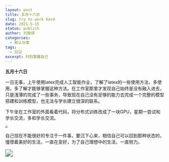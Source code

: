 ```yaml
---
layout: post
title: 五月十六日
slug: try to work hard 
date: 2021-5-15
status: publish
author: 刘胜琪
categories: 
  - 默认分类
tags: 
  - 日记
excerpt: 时刻警醒自己
---
```


**五月十六日**

​	一日无事，上午使用latex完成人工智能作业，了解了latex的一些使用方法，多使用，多了解才能够掌握这种方法。在工作室那里才发现自己始终是没有融入进去，只是浅薄的完成了一些事务，导致现在自己没有足够的能力去完成一个完整的模型搭建和训练模型，也无法与学长建立很深的联系。

​	下午坐在工作室的外面看着代码，将分布式训练改成了一块GPU，星期一尝试和学长交流，多和学长交流。

<img src="https://cdn.pixabay.com/photo/2015/12/08/00/52/silhouettes-1082129_1280.jpg" style="zoom: 50%;" />

​	自己现在不能很好的专注于一件事，要沉下心来，相信自己可以回到那种状态的，憧憬着美好的生活，一直在变好，为了自己理想中的生活，一直努力。

<img src="https://cdn.pixabay.com/photo/2021/04/13/09/50/road-6175186__340.jpg" style="zoom: 150%;" />